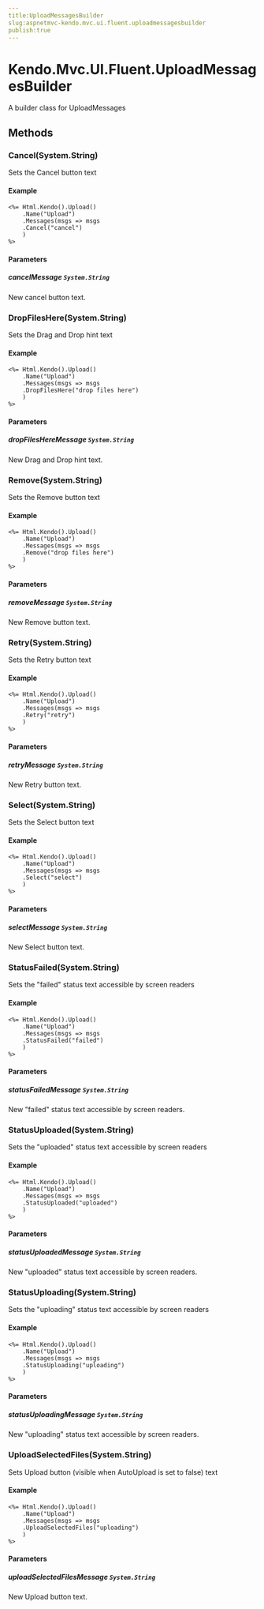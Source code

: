 ```yaml
---
title:UploadMessagesBuilder
slug:aspnetmvc-kendo.mvc.ui.fluent.uploadmessagesbuilder
publish:true
---
```


# Kendo.Mvc.UI.Fluent.UploadMessagesBuilder
A builder class for UploadMessages



## Methods

### Cancel(System.String)
Sets the Cancel button text

#### Example

    <%= Html.Kendo().Upload()
        .Name("Upload")
        .Messages(msgs => msgs
        .Cancel("cancel")
        )
    %>
        


#### Parameters

##### cancelMessage `System.String`
New cancel button text.




### DropFilesHere(System.String)
Sets the Drag and Drop hint text

#### Example

    <%= Html.Kendo().Upload()
        .Name("Upload")
        .Messages(msgs => msgs
        .DropFilesHere("drop files here")
        )
    %>
        


#### Parameters

##### dropFilesHereMessage `System.String`
New Drag and Drop hint text.




### Remove(System.String)
Sets the Remove button text

#### Example

    <%= Html.Kendo().Upload()
        .Name("Upload")
        .Messages(msgs => msgs
        .Remove("drop files here")
        )
    %>
        


#### Parameters

##### removeMessage `System.String`
New Remove button text.




### Retry(System.String)
Sets the Retry button text

#### Example

    <%= Html.Kendo().Upload()
        .Name("Upload")
        .Messages(msgs => msgs
        .Retry("retry")
        )
    %>
        


#### Parameters

##### retryMessage `System.String`
New Retry button text.




### Select(System.String)
Sets the Select button text

#### Example

    <%= Html.Kendo().Upload()
        .Name("Upload")
        .Messages(msgs => msgs
        .Select("select")
        )
    %>
        


#### Parameters

##### selectMessage `System.String`
New Select button text.




### StatusFailed(System.String)
Sets the "failed" status text accessible by screen readers

#### Example

    <%= Html.Kendo().Upload()
        .Name("Upload")
        .Messages(msgs => msgs
        .StatusFailed("failed")
        )
    %>
        


#### Parameters

##### statusFailedMessage `System.String`
New "failed" status text accessible by screen readers.




### StatusUploaded(System.String)
Sets the "uploaded" status text accessible by screen readers

#### Example

    <%= Html.Kendo().Upload()
        .Name("Upload")
        .Messages(msgs => msgs
        .StatusUploaded("uploaded")
        )
    %>
        


#### Parameters

##### statusUploadedMessage `System.String`
New "uploaded" status text accessible by screen readers.




### StatusUploading(System.String)
Sets the "uploading" status text accessible by screen readers

#### Example

    <%= Html.Kendo().Upload()
        .Name("Upload")
        .Messages(msgs => msgs
        .StatusUploading("uploading")
        )
    %>
        


#### Parameters

##### statusUploadingMessage `System.String`
New "uploading" status text accessible by screen readers.




### UploadSelectedFiles(System.String)
Sets Upload button (visible when AutoUpload is set to false) text

#### Example

    <%= Html.Kendo().Upload()
        .Name("Upload")
        .Messages(msgs => msgs
        .UploadSelectedFiles("uploading")
        )
    %>
        


#### Parameters

##### uploadSelectedFilesMessage `System.String`
New Upload button text.





